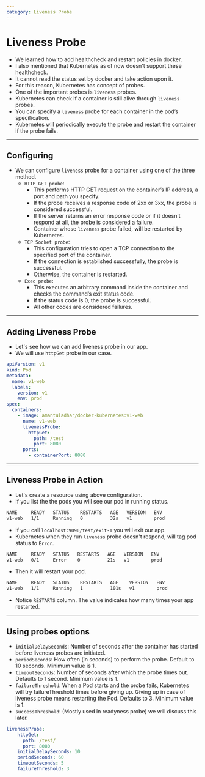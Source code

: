 ```yaml
---
category: Liveness Probe
---
```


# Liveness Probe
* We learned how to add healthcheck and restart policies in docker.
* I also mentioned that Kubernetes as of now doesn't support these healthcheck.
* It cannot read the status set by docker and take action upon it.
* For this reason, Kubernetes has concept of probes.
* One of the important probes is `liveness` probes.
* Kubernetes can check if a container is still alive through `liveness` probes. 
* You can specify a `liveness` probe for each container in the pod’s specification. 
* Kubernetes will periodically execute the probe and restart the container if the probe fails.

---
## Configuring
* We can configure `liveness` probe for a container using one of the three method.
  * `HTTP GET probe`:  
    * This performs HTTP GET request on the container’s IP address, a port and path you specify. 
    * If the probe receives a response code of 2xx or 3xx, the probe is considered successful.
    * If the server returns an error response code or if it doesn’t respond at all, the probe is considered a failure.
    * Container whose `liveness` probe failed, will be restarted by Kubernetes.
  * `TCP Socket probe`:
     * This configuration tries to open a TCP connection to the specified port of the container. 
     * If the connection is established successfully, the probe is successful. 
     * Otherwise, the container is restarted.
  * `Exec probe`:
     * This executes an arbitrary command inside the container and checks the command’s exit status code. 
     * If the status code is 0, the probe is successful. 
     * All other codes are considered failures.

---
## Adding Liveness Probe
* Let's see how we can add liveness probe in our app.
* We will use `httpGet` probe in our case.

```yaml
apiVersion: v1
kind: Pod
metadata:
  name: v1-web
  labels:
    version: v1
    env: prod
spec:
  containers:
    - image: amantuladhar/docker-kubernetes:v1-web
      name: v1-web
      livenessProbe:
        httpGet:
          path: /test
          port: 8080
      ports:
        - containerPort: 8080
```

---
## Liveness Probe in Action
* Let's create a resource using above configuration.
* If you list the the pods you will see our pod in running status.

```bash
NAME     READY   STATUS    RESTARTS   AGE   VERSION   ENV
v1-web   1/1     Running   0          32s   v1        prod
```

* If you call `localhost:9090/test/exit-1` you will exit our app.
* Kubernetes when they run `liveness` probe doesn't respond, will tag pod status to `Error`.

```bash
NAME     READY   STATUS   RESTARTS   AGE   VERSION   ENV
v1-web   0/1     Error    0          21s   v1        prod
```
* Then it will restart your pod.

```bash
NAME     READY   STATUS    RESTARTS   AGE    VERSION   ENV
v1-web   1/1     Running   1          101s   v1        prod
```

* Notice `RESTARTS` column. The value indicates how many times your app restarted.

---
## Using probes options
* `initialDelaySeconds`: Number of seconds after the container has started before liveness probes are initiated.
* `periodSeconds`: How often (in seconds) to perform the probe. Default to 10 seconds. Minimum value is 1.
* `timeoutSeconds`: Number of seconds after which the probe times out. Defaults to 1 second. Minimum value is 1.
* `failureThreshold`: When a Pod starts and the probe fails, Kubernetes will try failureThreshold times before giving up. Giving up in case of liveness probe means restarting the Pod. Defaults to 3. Minimum value is 1.
* `successThreshold`: (Mostly used in readyness probe) we will discuss this later.

```yaml
livenessProbe:
    httpGet:
      path: /test/
      port: 8080
    initialDelaySeconds: 10
    periodSeconds: 60
    timeoutSeconds: 5
    failureThreshold: 3
```


